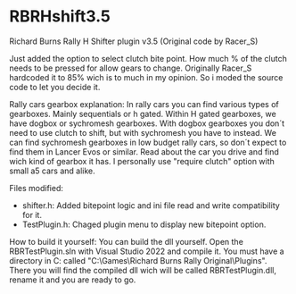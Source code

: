 # RBRHshift3.5
Richard Burns Rally H Shifter plugin v3.5 (Original code by Racer_S)

Just added the option to select clutch bite point. How much % of the clutch needs to be pressed for allow gears to change. Originally Racer_S hardcoded it to 85% wich is to much in my opinion. So i moded the source code to let you decide it.

Rally cars gearbox explanation:
In rally cars you can find various types of gearboxes. Mainly sequentials or h gated. Within H gated gearboxes, we have dogbox or sychromesh gearboxes. With dogbox gearboxes you don´t need to use clutch to shift, but with sychromesh you have to instead. We can find sychromesh gearboxes in low budget rally cars, so don´t expect to find them in Lancer Evos or similar. Read about the car you drive and find wich kind of gearbox it has. I personally use "require clutch" option with small a5 cars and alike.

Files modified:
  - shifter.h: Added bitepoint logic and ini file read and write compatibility for it.
  - TestPlugin.h: Chaged plugin menu to display new bitepoint option.

How to build it yourself:
You can build the dll yourself. Open the RBRTestPlugin.sln with Visual Studio 2022 and compile it. You must have a directory in C: called "C:\Games\Richard Burns Rally Original\Plugins\". There you will find the compiled dll wich will be called RBRTestPlugin.dll, rename it and you are ready to go.
